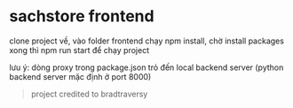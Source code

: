 # sachstore frontend

clone project về, vào folder frontend chạy npm install, chờ install packages xong thì npm run start để chạy project

lưu ý: dòng proxy trong package.json trỏ đến local backend server (python backend server mặc định ở port 8000)

> project credited to bradtraversy
